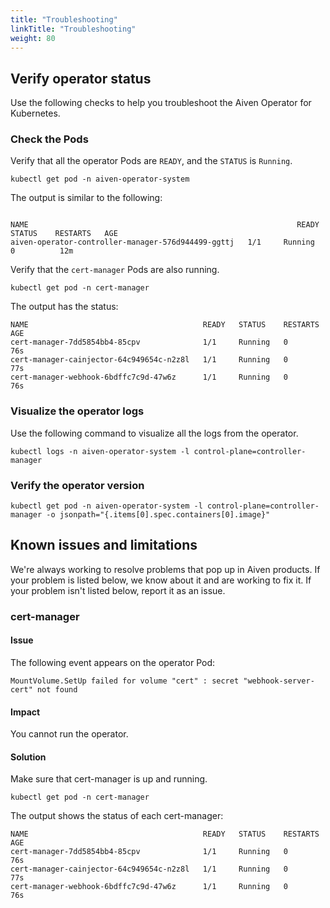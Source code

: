 ```yaml
---
title: "Troubleshooting"
linkTitle: "Troubleshooting"
weight: 80
---
```


## Verify operator status

Use the following checks to help you troubleshoot the Aiven Operator for Kubernetes.

### Check the Pods

Verify that all the operator Pods are `READY`, and the `STATUS` is `Running`.

```shell
kubectl get pod -n aiven-operator-system
```

The output is similar to the following:

```{ .shell .no-copy }

NAME                                                            READY   STATUS    RESTARTS   AGE
aiven-operator-controller-manager-576d944499-ggttj   1/1     Running   0          12m
```

Verify that the `cert-manager` Pods are also running.

```shell
kubectl get pod -n cert-manager
```

The output has the status:

```{ .shell .no-copy }
NAME                                       READY   STATUS    RESTARTS   AGE
cert-manager-7dd5854bb4-85cpv              1/1     Running   0          76s
cert-manager-cainjector-64c949654c-n2z8l   1/1     Running   0          77s
cert-manager-webhook-6bdffc7c9d-47w6z      1/1     Running   0          76s
```

### Visualize the operator logs

Use the following command to visualize all the logs from the operator.

```shell
kubectl logs -n aiven-operator-system -l control-plane=controller-manager
```

### Verify the operator version

```shell
kubectl get pod -n aiven-operator-system -l control-plane=controller-manager -o jsonpath="{.items[0].spec.containers[0].image}"
```

## Known issues and limitations

We're always working to resolve problems that pop up in Aiven products. If your problem is listed below, we know about
it and are working to fix it. If your problem isn't listed below, report it as an issue.

### cert-manager

#### Issue

The following event appears on the operator Pod:

```{ .shell .no-copy }
MountVolume.SetUp failed for volume "cert" : secret "webhook-server-cert" not found
```

#### Impact

You cannot run the operator.

#### Solution

Make sure that cert-manager is up and running.

```shell
kubectl get pod -n cert-manager
```

The output shows the status of each cert-manager:

```{ .shell .no-copy }
NAME                                       READY   STATUS    RESTARTS   AGE
cert-manager-7dd5854bb4-85cpv              1/1     Running   0          76s
cert-manager-cainjector-64c949654c-n2z8l   1/1     Running   0          77s
cert-manager-webhook-6bdffc7c9d-47w6z      1/1     Running   0          76s
```
